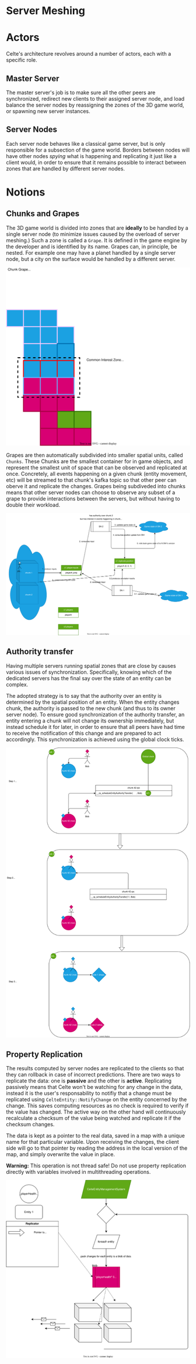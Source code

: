 # Server Meshing

# Actors

Celte's architecture revolves around a number of actors, each with a specific role.

## Master Server

The master server's job is to make sure all the other peers are synchronized, redirect new clients to their assigned server node, and load balance the server nodes by reassigning the zones of the 3D game world, or spawning new server instances.

## Server Nodes

Each server node behaves like a classical game server, but is only responsible for a subsection of the game world. Borders between nodes will have other nodes *spying* what is happening and replicating it just like a client would,
in order to ensure that it remains possible to interact between zones that are handled by different server nodes.


# Notions

## Chunks and Grapes

The 3D game world is divided into zones that are **ideally** to be handled by a single server node (to minimize issues caused by the overload of server meshing.) Such a zone is called a `Grape`. It is defined in the game engine by the developer and is identified by its name. Grapes can, in principle, be nested. For example one may have a planet handled by a single server node, but a city on the surface would be handled by a different server.

![file not found](kafka_chunks_map.drawio.svg)

Grapes are then automatically subdivided into smaller spatial units, called `Chunks`. These Chunks are the smallest container for in game objects, and represent the smallest unit of space that can be observed and replicated at once.
Concretely, all events happening on a given chunk (entity movement, etc) will be streamed to that chunk's kafka topic so that other peer can oberve it and replicate the changes. Grapes being subdiveded into chunks means that other server nodes can choose to observe any subset of a grape to provide interactions between the servers, but without having to double their workload.

![file not found](kafka_player_event.drawio.svg)


## Authority transfer

Having multiple servers running spatial zones that are close by causes various issues of synchronization. Specifically, knowing which of the dedicated servers has the final say over the state of an entity can be complex.

The adopted strategy is to say that the authority over an entity is determined by the spatial position of an entity.
When the entity changes chunk, the authority is passed to the new chunk (and thus to its owner server node).
To ensure good synchronization of the authority transfer, an entity entering a chunk will not change its ownership immediately, but instead schedule it for later, in order to ensure that all peers have had time to receive the notification of this change and are prepared to act accordingly. This synchronization is achieved using the global clock ticks.

![file not found](authority-transfer-steps.drawio.svg)


## Property Replication

The results computed by server nodes are replicated to the clients so that they can rollback in case of incorrect predictions.
There are two ways to replicate the data: one is **passive** and the other is **active**. Replicating passively means that Celte won't be watching for any change in the data, instead it is the user's responsability to notifiy that a change must be replicated using `CelteEntity::NotifyChange` on the entity concerned by the change. This saves computing resources as no check is required to verify if the value has changed. The active way on the other hand will continuously recalculate a checksum of the value being watched and replicate it if the checksum changes.

The data is kept as a pointer to the real data, saved in a map with a unique name for that particular variable. Upon receiving the changes, the client side will go to that pointer by reading the address in the local version of the map, and simply overwrite the value in place.

**Warning:** This operation is not thread safe! Do not use property replication directly with variables involved in multithreading operations.

![file not found](property-replication.drawio.svg)